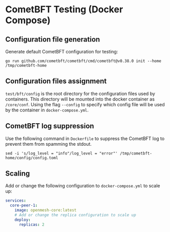 # CometBFT Testing (Docker Compose)

## Configuration file generation

Generate default CometBFT configuration for testing:

```shell
go run github.com/cometbft/cometbft/cmd/cometbft@v0.38.0 init --home /tmp/cometbft-home
```

## Configuration files assignment

`test/bft/config` is the root directory for the configuration files used by containers. This directory will be mounted into the docker container as `/core/conf`. Using the flag `--config` to specify which config file will be used by the container in `docker-compose.yml`.

## CometBFT log suppression

Use the following command in `Dockerfile` to suppress the CometBFT log to prevent them from spamming the stdout.

```shell
sed -i 's/log_level = "info"/log_level = "error"' /tmp/cometbft-home/config/config.toml
```

## Scaling

Add or change the following configuration to `docker-compose.yml` to scale up:

```yaml
services:
  core-peer-1:
    image: openmesh-core:latest
    # Add or change the replica configuration to scale up
    deploy:
      replicas: 2
```
